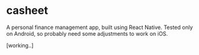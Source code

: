 # casheet

A personal finance management app, built using React Native.
Tested only on Android, so probably need some adjustments to work on iOS.

[working..]
